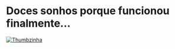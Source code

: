 # Doces sonhos porque funcionou finalmente...

[![Thumbzinha](https://img.youtube.com/vi/JlxByc0-V40/0.jpg)](https://www.youtube.com/watch?v=JlxByc0-V40)
